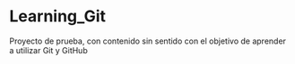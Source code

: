 # Learning_Git
Proyecto de prueba, con contenido sin sentido con el objetivo de aprender a utilizar Git y GitHub
